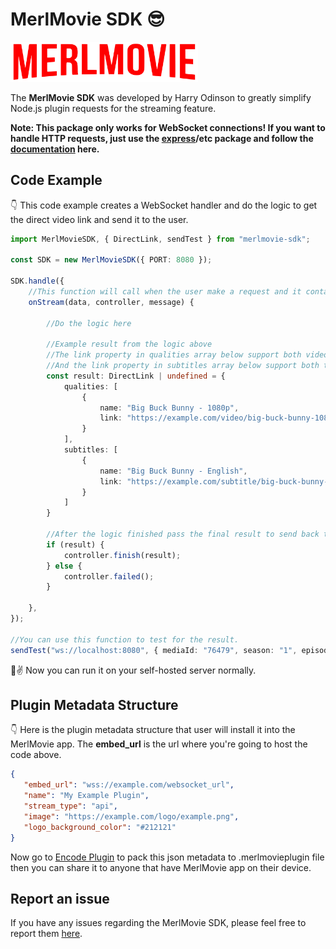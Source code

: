 # MerlMovie SDK 😎

<img src="https://raw.githubusercontent.com/harry-odinson-369/merlmovie-sdk/refs/heads/main/merlmovie.png" alt="Stremio" width="300" />

The **MerlMovie SDK** was developed by Harry Odinson to greatly simplify Node.js plugin requests for the streaming feature.

**Note: This package only works for WebSocket connections! If you want to handle HTTP requests, just use the [express](https://www.npmjs.com/package/express)/etc package and follow the [documentation](https://merlmovie.org/docs/plugin) here.**

## Code Example

👇 This code example creates a WebSocket handler and do the logic to get the direct video link and send it to the user.

```typescript
import MerlMovieSDK, { DirectLink, sendTest } from "merlmovie-sdk";

const SDK = new MerlMovieSDK({ PORT: 8080 });

SDK.handle({
    //This function will call when the user make a request and it contain all metadata needed.
    onStream(data, controller, message) {
        
        //Do the logic here

        //Example result from the logic above
        //The link property in qualities array below support both video format .mp4 and .m3u8
        //And the link property in subtitles array below support both text format .srt and .vtt
        const result: DirectLink | undefined = {
            qualities: [
                {
                    name: "Big Buck Bunny - 1080p",
                    link: "https://example.com/video/big-buck-bunny-1080p.mp4",
                }
            ],
            subtitles: [
                {
                    name: "Big Buck Bunny - English",
                    link: "https://example.com/subtitle/big-buck-bunny-1080p.srt",
                }
            ]
        }

        //After the logic finished pass the final result to send back to user
        if (result) {
            controller.finish(result);
        } else {
            controller.failed();
        }

    },
});

//You can use this function to test for the result.
sendTest("ws://localhost:8080", { mediaId: "76479", season: "1", episode: "1" }).then(result => console.log(result));

```

🎉✌️ Now you can run it on your self-hosted server normally.

## Plugin Metadata Structure

👇 Here is the plugin metadata structure that user will install it into the MerlMovie app.
The **embed_url** is the url where you're going to host the code above.

 ```json
 {
    "embed_url": "wss://example.com/websocket_url",
    "name": "My Example Plugin",
    "stream_type": "api",
    "image": "https://example.com/logo/example.png",
    "logo_background_color": "#212121"
 }
 ```

 Now go to [Encode Plugin](https://merlmovie.org/plugin/encode) to pack this json metadata to .merlmovieplugin file then you can share it to anyone that have MerlMovie app on their device.

 ## Report an issue

 If you have any issues regarding the MerlMovie SDK, please feel free to report them [here](https://github.com/harry-odinson-369/merlmovie-sdk/issues).

